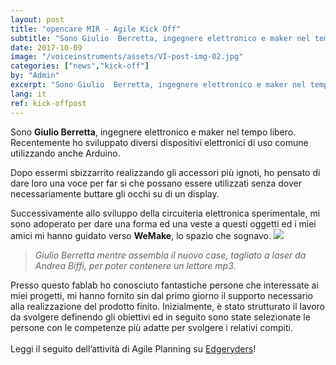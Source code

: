 ```yaml
---
layout: post
title: "opencare MIR - Agile Kick Off"
subtitle: "Sono Giulio  Berretta, ingegnere elettronico e maker nel tempo libero. Recentemente ho sviluppato diversi dispositivi elettronici di uso comune utilizzando anche Arduino."
date: 2017-10-09
image: "/voiceinstruments/assets/VI-post-img-02.jpg"
categories: ["news","kick-off"]
by: "Admin"
excerpt: "Sono Giulio  Berretta, ingegnere elettronico e maker nel tempo libero. Recentemente ho sviluppato diversi dispositivi elettronici di uso comune utilizzando anche Arduino."
lang: it
ref: kick-offpost
---
```


Sono <b>Giulio Berretta</b>, ingegnere elettronico e maker nel tempo libero. Recentemente ho sviluppato diversi dispositivi elettronici di uso comune utilizzando anche Arduino.
<p>
Dopo essermi sbizzarrito realizzando gli accessori più ignoti, ho pensato di dare loro una voce per far si che possano essere utilizzati senza dover necessariamente buttare gli occhi su di un display.
</p>
Successivamente allo sviluppo della circuiteria elettronica sperimentale, mi sono adoperato per dare una forma ed una veste a questi oggetti ed i miei amici mi hanno guidato verso <b>WeMake</b>, lo spazio che sognavo.

<img src='{{ site.baseurl }}/assets/VI-post-img-03.jpg'>
<blockquote><i>Giulio Berretta mentre assembla il nuovo case, tagliato a laser da Andrea Biffi, per poter contenere un lettore mp3.</i></blockquote>

Presso questo fablab ho conosciuto  fantastiche  persone che  interessate ai miei progetti, mi hanno fornito sin dal primo giorno il supporto necessario alla realizzazione del prodotto finito.
Inizialmente, è stato strutturato il lavoro da svolgere definendo gli obiettivi ed in seguito sono state selezionate le persone con le competenze più adatte per svolgere i relativi compiti.
<br><br>
Leggi il seguito dell’attività di Agile Planning su [Edgeryders](https://edgeryders.eu/t/voice-instruments-agile-kick-off-at-wemake/7386/6?u=giulioberretta)!
